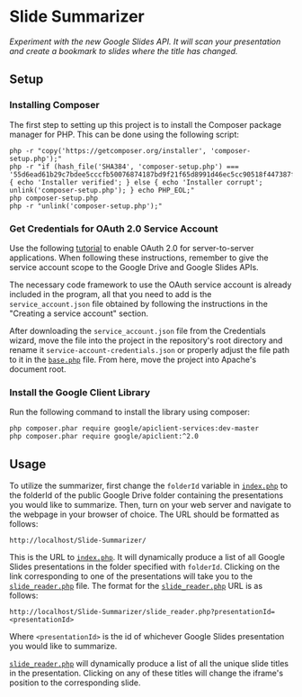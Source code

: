 # Slide Summarizer

_Experiment with the new Google Slides API. It will scan your presentation and create a bookmark to slides where the title has changed._

## Setup

### Installing Composer
The first step to setting up this project is to install the Composer package manager for PHP. This can be done using the following script:
```
php -r "copy('https://getcomposer.org/installer', 'composer-setup.php');"
php -r "if (hash_file('SHA384', 'composer-setup.php') === '55d6ead61b29c7bdee5cccfb50076874187bd9f21f65d8991d46ec5cc90518f447387fb9f76ebae1fbbacf329e583e30') { echo 'Installer verified'; } else { echo 'Installer corrupt'; unlink('composer-setup.php'); } echo PHP_EOL;"
php composer-setup.php
php -r "unlink('composer-setup.php');"
```
### Get Credentials for OAuth 2.0 Service Account
Use the following [tutorial](https://developers.google.com/api-client-library/php/auth/service-accounts) to enable OAuth 2.0 for server-to-server applications. When following these instructions, remember to give the service account scope to the Google Drive and Google Slides APIs.

The necessary code framework to use the OAuth service account is already included in the program, all that you need to add is the `service_account.json` file obtained by following the instructions in the "Creating a service account" section.

After downloading the `service_account.json` file from the Credentials wizard, move the file into the project in the repository's root directory and rename it `service-account-credentials.json` or properly adjust the file path to it in the [`base.php`](web/public/templates/base.php) file. From here, move the project into Apache's document root.

### Install the Google Client Library
Run the following command to install the library using composer:
```
php composer.phar require google/apiclient-services:dev-master
php composer.phar require google/apiclient:^2.0
```

## Usage

To utilize the summarizer, first change the `folderId` variable in [`index.php`](web/public/index.php) to the folderId of the public Google Drive folder containing the presentations you would like to summarize. Then, turn on your web server and navigate to the webpage in your browser of choice. The URL should be formatted as follows:
```
http://localhost/Slide-Summarizer/
```
This is the URL to [`index.php`](web/public/index.php). It will dynamically produce a list of all Google Slides presentations in the folder specified with `folderId`. Clicking on the link corresponding to one of the presentations will take you to the [`slide_reader.php`](web/public/slide_reader.php) file. The format for the [`slide_reader.php`](web/public/slide_reader.php) URL is as follows:
```
http://localhost/Slide-Summarizer/slide_reader.php?presentationId=<presentationId>
```

Where `<presentationId>` is the id of whichever Google Slides presentation you would like to summarize.

[`slide_reader.php`](web/public/slide_reader.php) will dynamically produce a list of all the unique slide titles in the presentation. Clicking on any of these titles will change the iframe's position to the corresponding slide.
